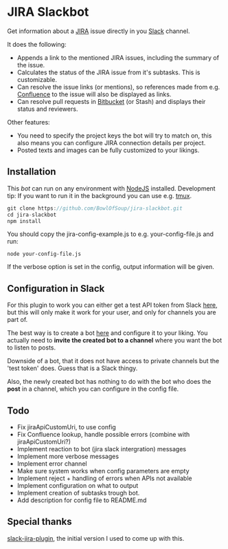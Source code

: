 # JIRA Slackbot

Get information about a [JIRA](https://www.atlassian.com/software/jira) issue directly in you [Slack](http://slack.com) channel.

It does the following:

- Appends a link to the mentioned JIRA issues, including the summary of the issue.
- Calculates the status of the JIRA issue from it's subtasks. This is customizable.
- Can resolve the issue links (or mentions), so references made from e.g. [Confluence](https://www.atlassian.com/software/confluence) to the issue will also be displayed as links. 
- Can resolve pull requests in [Bitbucket](https://www.atlassian.com/software/bitbucket) (or Stash) and displays their status and reviewers.

Other features:

- You need to specify the project keys the bot will try to match on, this also means you can configure JIRA connection details per project.
- Posted texts and images can be fully customized to your likings.

## Installation

This *bot* can run on any environment with [NodeJS](https://nodejs.org) installed.
Development tip: If you want to run it in the background you can use e.g. [tmux](https://tmux.github.io/).

```javascript
git clone https://github.com/BowlOfSoup/jira-slackbot.git
cd jira-slackbot
npm install
```

You should copy the jira-config-example.js to e.g. your-config-file.js and run:

    node your-config-file.js

If the verbose option is set in the config, output information will be given.

## Configuration in Slack

For this plugin to work you can either get a test API token from Slack [here](https://api.slack.com/docs/oauth-test-tokens),
but this will only make it work for your user, and only for channels you are part of.

The best way is to create a bot [here](https://medicoredevelopment.slack.com/apps/A0F7YS25R-bots) and configure it to your liking.
You actually need to **invite the created bot to a channel** where you want the bot to listen to posts.

Downside of a bot, that it does not have access to private channels but the 'test token' does. Guess that is a Slack thingy.

Also, the newly created bot has nothing to do with the bot who does the **post** in a channel, which you can configure in the config file.

## Todo

- Fix jiraApiCustomUri, to use config
- Fix Confluence lookup, handle possible errors (combine with jiraApiCustomUri?)
- Implement reaction to bot (jira slack intergration) messages
- Implement more verbose messages
- Implement error channel
- Make sure system works when config parameters are empty
- Implement reject + handling of errors when APIs not available
- Implement configuration on what to output
- Implement creation of subtasks trough bot.
- Add description for config file to README.md

## Special thanks

[slack-jira-plugin](https://github.com/gsingers/slack-jira-plugin), the initial version I used to come up with this.
